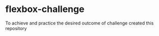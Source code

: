 # flexbox-challenge
To achieve and practice the desired outcome of challenge created this repository
